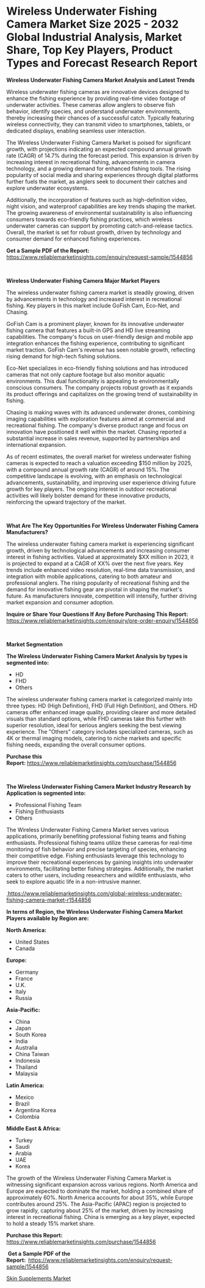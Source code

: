 <p><h1>Wireless Underwater Fishing Camera Market Size 2025 - 2032 Global Industrial Analysis, Market Share, Top Key Players, Product Types and Forecast Research Report</h1></p><p><strong>Wireless Underwater Fishing Camera Market Analysis and Latest Trends</strong></p>
<p><p>Wireless underwater fishing cameras are innovative devices designed to enhance the fishing experience by providing real-time video footage of underwater activities. These cameras allow anglers to observe fish behavior, identify species, and understand underwater environments, thereby increasing their chances of a successful catch. Typically featuring wireless connectivity, they can transmit video to smartphones, tablets, or dedicated displays, enabling seamless user interaction.</p><p>The Wireless Underwater Fishing Camera Market is poised for significant growth, with projections indicating an expected compound annual growth rate (CAGR) of 14.7% during the forecast period. This expansion is driven by increasing interest in recreational fishing, advancements in camera technology, and a growing demand for enhanced fishing tools. The rising popularity of social media and sharing experiences through digital platforms further fuels the market, as anglers seek to document their catches and explore underwater ecosystems.</p><p>Additionally, the incorporation of features such as high-definition video, night vision, and waterproof capabilities are key trends shaping the market. The growing awareness of environmental sustainability is also influencing consumers towards eco-friendly fishing practices, which wireless underwater cameras can support by promoting catch-and-release tactics. Overall, the market is set for robust growth, driven by technology and consumer demand for enhanced fishing experiences.</p></p>
<p><strong>Get a Sample PDF of the Report:&nbsp;</strong> <a href="https://www.reliablemarketinsights.com/enquiry/request-sample/1544856?utm_campaign=3517&utm_medium=2&utm_source=Github&utm_content=ia&utm_term=04042025&utm_id=wireless-underwater-fishing-camera">https://www.reliablemarketinsights.com/enquiry/request-sample/1544856</a></p>
<p>&nbsp;</p>
<p><strong>Wireless Underwater Fishing Camera Major Market Players</strong></p>
<p><p>The wireless underwater fishing camera market is steadily growing, driven by advancements in technology and increased interest in recreational fishing. Key players in this market include GoFish Cam, Eco-Net, and Chasing.</p><p>GoFish Cam is a prominent player, known for its innovative underwater fishing camera that features a built-in GPS and HD live streaming capabilities. The company's focus on user-friendly design and mobile app integration enhances the fishing experience, contributing to significant market traction. GoFish Cam's revenue has seen notable growth, reflecting rising demand for high-tech fishing solutions.</p><p>Eco-Net specializes in eco-friendly fishing solutions and has introduced cameras that not only capture footage but also monitor aquatic environments. This dual functionality is appealing to environmentally conscious consumers. The company projects robust growth as it expands its product offerings and capitalizes on the growing trend of sustainability in fishing.</p><p>Chasing is making waves with its advanced underwater drones, combining imaging capabilities with exploration features aimed at commercial and recreational fishing. The company's diverse product range and focus on innovation have positioned it well within the market. Chasing reported a substantial increase in sales revenue, supported by partnerships and international expansion.</p><p>As of recent estimates, the overall market for wireless underwater fishing cameras is expected to reach a valuation exceeding $150 million by 2025, with a compound annual growth rate (CAGR) of around 15%. The competitive landscape is evolving, with an emphasis on technological advancements, sustainability, and improving user experience driving future growth for key players. The ongoing interest in outdoor recreational activities will likely bolster demand for these innovative products, reinforcing the upward trajectory of the market.</p></p>
<p>&nbsp;</p>
<p><strong>What Are The Key Opportunities For Wireless Underwater Fishing Camera Manufacturers?</strong></p>
<p><p>The wireless underwater fishing camera market is experiencing significant growth, driven by technological advancements and increasing consumer interest in fishing activities. Valued at approximately $XX million in 2023, it is projected to expand at a CAGR of XX% over the next five years. Key trends include enhanced video resolution, real-time data transmission, and integration with mobile applications, catering to both amateur and professional anglers. The rising popularity of recreational fishing and the demand for innovative fishing gear are pivotal in shaping the market's future. As manufacturers innovate, competition will intensify, further driving market expansion and consumer adoption.</p></p>
<p><strong>Inquire or Share Your Questions If Any Before Purchasing This Report:</strong> <a href="https://www.reliablemarketinsights.com/enquiry/pre-order-enquiry/1544856?utm_campaign=3517&utm_medium=2&utm_source=Github&utm_content=ia&utm_term=04042025&utm_id=wireless-underwater-fishing-camera">https://www.reliablemarketinsights.com/enquiry/pre-order-enquiry/1544856</a></p>
<p>&nbsp;</p>
<p><strong>Market Segmentation</strong></p>
<p><strong>The Wireless Underwater Fishing Camera Market Analysis by types is segmented into:</strong></p>
<p><ul><li>HD</li><li>FHD</li><li>Others</li></ul></p>
<p><p>The wireless underwater fishing camera market is categorized mainly into three types: HD (High Definition), FHD (Full High Definition), and Others. HD cameras offer enhanced image quality, providing clearer and more detailed visuals than standard options, while FHD cameras take this further with superior resolution, ideal for serious anglers seeking the best viewing experience. The "Others" category includes specialized cameras, such as 4K or thermal imaging models, catering to niche markets and specific fishing needs, expanding the overall consumer options.</p></p>
<p><strong>Purchase this Report:&nbsp;</strong><a href="https://www.reliablemarketinsights.com/purchase/1544856?utm_campaign=3517&utm_medium=2&utm_source=Github&utm_content=ia&utm_term=04042025&utm_id=wireless-underwater-fishing-camera">https://www.reliablemarketinsights.com/purchase/1544856</a></p>
<p>&nbsp;</p>
<p><strong>The Wireless Underwater Fishing Camera Market Industry Research by Application is segmented into:</strong></p>
<p><ul><li>Professional Fishing Team</li><li>Fishing Enthusiasts</li><li>Others</li></ul></p>
<p><p>The Wireless Underwater Fishing Camera Market serves various applications, primarily benefiting professional fishing teams and fishing enthusiasts. Professional fishing teams utilize these cameras for real-time monitoring of fish behavior and precise targeting of species, enhancing their competitive edge. Fishing enthusiasts leverage this technology to improve their recreational experiences by gaining insights into underwater environments, facilitating better fishing strategies. Additionally, the market caters to other users, including researchers and wildlife enthusiasts, who seek to explore aquatic life in a non-intrusive manner.</p></p>
<p><a href="https://www.reliablemarketinsights.com/global-wireless-underwater-fishing-camera-market-r1544856?utm_campaign=3517&utm_medium=2&utm_source=Github&utm_content=ia&utm_term=04042025&utm_id=wireless-underwater-fishing-camera">&nbsp;https://www.reliablemarketinsights.com/global-wireless-underwater-fishing-camera-market-r1544856</a></p>
<p><strong>In terms of Region, the Wireless Underwater Fishing Camera Market Players available by Region are:</strong></p>
<p>
    <p> <strong> North America: </strong>
        <ul>
            <li>United States</li>
            <li>Canada</li>
        </ul>
        </p> 
    <p> <strong> Europe: </strong>
        <ul>
            <li>Germany</li>
            <li>France</li>
            <li>U.K.</li>
            <li>Italy</li>
            <li>Russia</li>
        </ul>
        </p> 
    <p> <strong> Asia-Pacific: </strong>
        <ul>
            <li>China</li>
            <li>Japan</li>
            <li>South Korea</li>
            <li>India</li>
            <li>Australia</li>
            <li>China Taiwan</li>
            <li>Indonesia</li>
            <li>Thailand</li>
            <li>Malaysia</li>
        </ul>
        </p> 
    <p> <strong> Latin America: </strong>
        <ul>
            <li>Mexico</li>
            <li>Brazil</li>
            <li>Argentina Korea</li>
            <li>Colombia</li>
        </ul>
        </p> 
    <p> <strong> Middle East & Africa: </strong>
        <ul>
            <li>Turkey</li>
            <li>Saudi</li>
            <li>Arabia</li>
            <li>UAE</li>
            <li>Korea</li>
        </ul>
    </p>
    </p>
<p><p>The growth of the Wireless Underwater Fishing Camera Market is witnessing significant expansion across various regions. North America and Europe are expected to dominate the market, holding a combined share of approximately 60%. North America accounts for about 35%, while Europe contributes around 25%. The Asia-Pacific (APAC) region is projected to grow rapidly, capturing about 25% of the market, driven by increasing interest in recreational fishing. China is emerging as a key player, expected to hold a steady 15% market share.</p></p>
<p><strong>Purchase this Report: </strong><a href="https://www.reliablemarketinsights.com/purchase/1544856?utm_campaign=3517&utm_medium=2&utm_source=Github&utm_content=ia&utm_term=04042025&utm_id=wireless-underwater-fishing-camera">https://www.reliablemarketinsights.com/purchase/1544856</a></p>
<p>&nbsp;<strong>Get a Sample PDF of the Report:&nbsp;&nbsp;</strong><a href="https://www.reliablemarketinsights.com/enquiry/request-sample/1544856?utm_campaign=3517&utm_medium=2&utm_source=Github&utm_content=ia&utm_term=04042025&utm_id=wireless-underwater-fishing-camera">https://www.reliablemarketinsights.com/enquiry/request-sample/1544856</a></p>
<p><strong></strong></p>
<p><p><a href="https://github.com/forgazerbyjt/Market-Research-Report-List-1/blob/main/skin-supplements-market.md?utm_campaign=3517&utm_medium=2&utm_source=Github&utm_content=ia&utm_term=04042025&utm_id=wireless-underwater-fishing-camera">Skin Supplements Market</a></p></p>